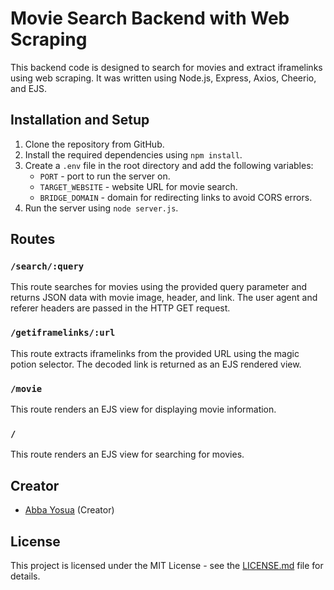 # Movie Search Backend with Web Scraping

This backend code is designed to search for movies and extract iframelinks using web scraping. It was written using Node.js, Express, Axios, Cheerio, and EJS. 

## Installation and Setup

1. Clone the repository from GitHub.
2. Install the required dependencies using `npm install`.
3. Create a `.env` file in the root directory and add the following variables:
   * `PORT` - port to run the server on.
   * `TARGET_WEBSITE` - website URL for movie search.
   * `BRIDGE_DOMAIN` - domain for redirecting links to avoid CORS errors.
4. Run the server using `node server.js`.

## Routes

### `/search/:query`

This route searches for movies using the provided query parameter and returns JSON data with movie image, header, and link. The user agent and referer headers are passed in the HTTP GET request.

### `/getiframelinks/:url`

This route extracts iframelinks from the provided URL using the magic potion selector. The decoded link is returned as an EJS rendered view.

### `/movie`

This route renders an EJS view for displaying movie information.

### `/`

This route renders an EJS view for searching for movies.

## Creator

- [Abba Yosua](https://github.com/abbayosua) (Creator)

## License

This project is licensed under the MIT License - see the [LICENSE.md](LICENSE.md) file for details.